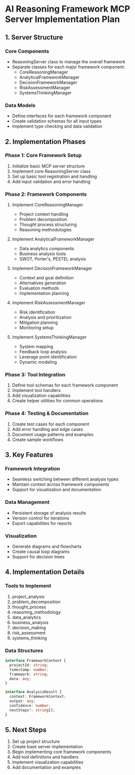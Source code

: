 # AI Reasoning Framework MCP Server Implementation Plan

## 1. Server Structure

### Core Components

- ReasoningServer class to manage the overall framework
- Separate classes for each major framework component:
  - CoreReasoningManager
  - AnalyticalFrameworkManager  
  - DecisionFrameworkManager
  - RiskAssessmentManager
  - SystemsThinkingManager

### Data Models

- Define interfaces for each framework component
- Create validation schemas for all input types
- Implement type checking and data validation

## 2. Implementation Phases

### Phase 1: Core Framework Setup

1. Initialize basic MCP server structure
2. Implement core ReasoningServer class
3. Set up basic tool registration and handling
4. Add input validation and error handling

### Phase 2: Framework Components

1. Implement CoreReasoningManager
   - Project context handling
   - Problem decomposition
   - Thought process structuring
   - Reasoning methodologies

2. Implement AnalyticalFrameworkManager
   - Data analytics components
   - Business analysis tools
   - SWOT, Porter's, PESTEL analysis

3. Implement DecisionFrameworkManager
   - Context and goal definition
   - Alternatives generation
   - Evaluation methods
   - Implementation planning

4. Implement RiskAssessmentManager
   - Risk identification
   - Analysis and prioritization
   - Mitigation planning
   - Monitoring setup

5. Implement SystemsThinkingManager
   - System mapping
   - Feedback loop analysis
   - Leverage point identification
   - Dynamic modeling

### Phase 3: Tool Integration
1. Define tool schemas for each framework component
2. Implement tool handlers
3. Add visualization capabilities
4. Create helper utilities for common operations

### Phase 4: Testing & Documentation
1. Create test cases for each component
2. Add error handling and edge cases
3. Document usage patterns and examples
4. Create sample workflows

## 3. Key Features

### Framework Integration
- Seamless switching between different analysis types
- Maintain context across framework components
- Support for visualization and documentation

### Data Management
- Persistent storage of analysis results
- Version control for iterations
- Export capabilities for reports

### Visualization
- Generate diagrams and flowcharts
- Create causal loop diagrams
- Support for decision trees

## 4. Implementation Details

### Tools to Implement
1. project_analysis
2. problem_decomposition
3. thought_process
4. reasoning_methodology
5. data_analytics
6. business_analysis
7. decision_making
8. risk_assessment
9. systems_thinking

### Data Structures
```typescript
interface FrameworkContext {
  projectId: string;
  timestamp: number;
  framework: string;
  data: any;
}

interface AnalysisResult {
  context: FrameworkContext;
  output: any;
  confidence: number;
  nextSteps?: string[];
}
```

## 5. Next Steps

1. Set up project structure
2. Create base server implementation
3. Begin implementing core framework components
4. Add tool definitions and handlers
5. Implement visualization capabilities
6. Add documentation and examples